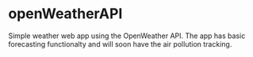 # openWeatherAPI
Simple weather web app using the OpenWeather API. The app has basic forecasting functionalty and will soon have the air pollution tracking.

